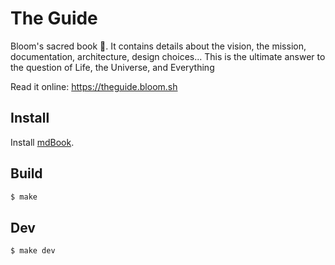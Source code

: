 # The Guide


Bloom's sacred book 📖.
It contains details about the vision, the mission, documentation, architecture, design choices...
This is the ultimate answer to the question of Life, the Universe, and Everything


Read it online: https://theguide.bloom.sh


## Install

Install [mdBook](https://github.com/rust-lang-nursery/mdBook).


## Build

```bash
$ make
```

## Dev

```bash
$ make dev
```
